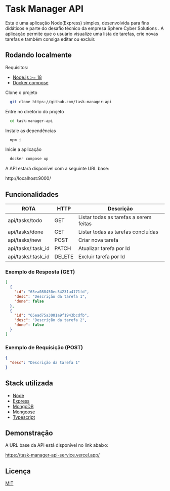 # Task Manager API

Esta é uma aplicação Node(Express) simples, desenvolvida para fins didáticos e parte do desafio técnico da empresa Sphere Cyber Solutions . A aplicação permite que o usuário visualize uma lista de tarefas, crie novas tarefas e também consiga editar ou excluir.

## Rodando localmente

Requisitos:

- [Node.js >= 18](https://nodejs.org/en)
- [Docker compose](https://docs.docker.com/compose)

Clone o projeto

```bash
  git clone https://github.com/task-manager-api
```

Entre no diretório do projeto

```bash
  cd task-manager-api
```

Instale as dependências

```bash
  npm i
```

Inicie a aplicação

```bash
  docker compose up
```

A API estará disponível com a seguinte URL base:

http://localhost:9000/

## Funcionalidades

| ROTA               | HTTP   | Descrição                              |
| ------------------ | ------ | -------------------------------------- |
| api/tasks/todo     | GET    | Listar todas as tarefas a serem feitas |
| api/tasks/done     | GET    | Listar todas as tarefas concluídas     |
| api/tasks/new      | POST   | Criar nova tarefa                      |
| api/tasks/:task_id | PATCH  | Atualizar tarefa por Id                |
| api/tasks/:task_id | DELETE | Excluir tarefa por Id                  |

### Exemplo de Resposta (GET)

```json
[
  {
    "id": "65ea088450ec54231a4171fd",
    "desc": "Descrição da tarefa 1",
    "done": false
  },
  {
    "id": "65ead75a3001a9f1943bcdfb",
    "desc": "Descrição da tarefa 2",
    "done": false
  }
]
```

### Exemplo de Requisição (POST)

```json
{
  "desc": "Descrição da tarefa 1"
}
```

## Stack utilizada

- [Node](https://nodejs.org/en)
- [Express](https://expressjs.com/pt-br/)
- [MongoDB](https://www.mongodb.com/pt-br)
- [Mongoose](https://mongoosejs.com/)
- [Typescript](https://www.typescriptlang.org/)

## Demonstração

A URL base da API está disponível no link abaixo:

https://task-manager-api-service.vercel.app/

## Licença

[MIT](https://choosealicense.com/licenses/mit/)
